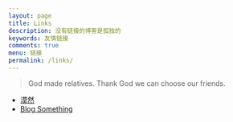 ```yaml
---
layout: page
title: Links
description: 没有链接的博客是孤独的
keywords: 友情链接
comments: true
menu: 链接
permalink: /links/
---
```


> God made relatives. Thank God we can choose our friends.

* [漠然](https://github.com/mritd)
* [Blog Something](http://chenxiaoyoyo.github.io)

